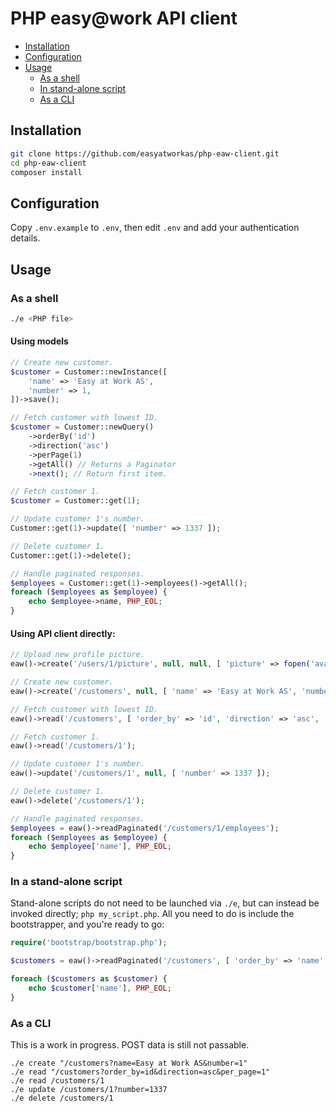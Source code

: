 # PHP easy@work API client

 * [Installation](#installation)
 * [Configuration](#configuration)
 * [Usage](#usage)
   * [As a shell](#usage-shell)
   * [In stand-alone script](#usage-standalone)
   * [As a CLI](#usage-cli)

## <a name="installation"></a>Installation

```sh
git clone https://github.com/easyatworkas/php-eaw-client.git
cd php-eaw-client
composer install
```

## <a name="configuration"></a>Configuration

Copy `.env.example` to `.env`, then edit `.env` and add your authentication details.

## <a name="usage"></a>Usage

### <a name="usage-shell"></a>As a shell
```sh
./e <PHP file>
```

#### Using models
```php
// Create new customer.
$customer = Customer::newInstance([
    'name' => 'Easy at Work AS',
    'number' => 1,
])->save();

// Fetch customer with lowest ID.
$customer = Customer::newQuery()
    ->orderBy('id')
    ->direction('asc')
    ->perPage(1)
    ->getAll() // Returns a Paginator
    ->next(); // Return first item.

// Fetch customer 1.
$customer = Customer::get(1);

// Update customer 1's number.
Customer::get(1)->update([ 'number' => 1337 ]);

// Delete customer 1.
Customer::get(1)->delete();

// Handle paginated responses.
$employees = Customer::get(1)->employees()->getAll();
foreach ($employees as $employee) {
    echo $employee->name, PHP_EOL;
}
```

#### Using API client directly:
```php
// Upload new profile picture.
eaw()->create('/users/1/picture', null, null, [ 'picture' => fopen('avatar.jpg', 'r') ]);

// Create new customer.
eaw()->create('/customers', null, [ 'name' => 'Easy at Work AS', 'number' => 1 ]);

// Fetch customer with lowest ID.
eaw()->read('/customers', [ 'order_by' => 'id', 'direction' => 'asc', 'per_page' => 1 ]);

// Fetch customer 1.
eaw()->read('/customers/1');

// Update customer 1's number.
eaw()->update('/customers/1', null, [ 'number' => 1337 ]);

// Delete customer 1.
eaw()->delete('/customers/1');

// Handle paginated responses.
$employees = eaw()->readPaginated('/customers/1/employees');
foreach ($employees as $employee) {
    echo $employee['name'], PHP_EOL;
}
```

### <a name="usage-standalone"></a>In a stand-alone script

Stand-alone scripts do not need to be launched via `./e`, but can instead be invoked directly; `php my_script.php`. All you need to do is include the bootstrapper, and you're ready to go:

```php
require('bootstrap/bootstrap.php');

$customers = eaw()->readPaginated('/customers', [ 'order_by' => 'name' ]);

foreach ($customers as $customer) {
    echo $customer['name'], PHP_EOL;
}
```

### <a name="usage-cli"></a>As a CLI

This is a work in progress. POST data is still not passable.

```shell
./e create "/customers?name=Easy at Work AS&number=1"
./e read "/customers?order_by=id&direction=asc&per_page=1"
./e read /customers/1
./e update /customers/1?number=1337
./e delete /customers/1
```

